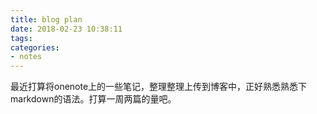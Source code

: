 ```yaml
---
title: blog plan
date: 2018-02-23 10:38:11
tags:
categories:
- notes
---
```


最近打算将onenote上的一些笔记，整理整理上传到博客中，正好熟悉熟悉下markdown的语法。打算一周两篇的量吧。